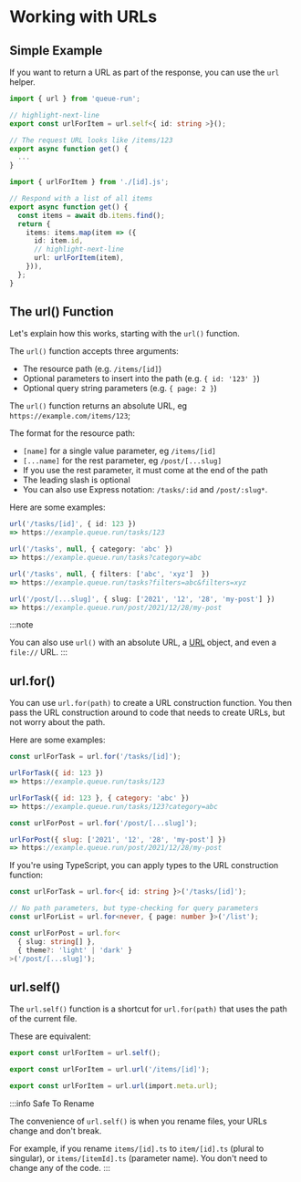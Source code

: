 # Working with URLs

## Simple Example

If you want to return a URL as part of the response, you can use the `url` helper.

```ts title="api/items/[id].ts"
import { url } from 'queue-run';

// highlight-next-line
export const urlForItem = url.self<{ id: string >}();

// The request URL looks like /items/123
export async function get() {
  ...
}
```

```ts title="api/items/index.ts"
import { urlForItem } from './[id].js';

// Respond with a list of all items
export async function get() {
  const items = await db.items.find();
  return {
    items: items.map(item => ({
      id: item.id,
      // highlight-next-line
      url: urlForItem(item),
    })),
  };
}
```

## The url() Function

Let's explain how this works, starting with the `url()` function.

The `url()` function accepts three arguments:

- The resource path (e.g. `/items/[id]`)
- Optional parameters to insert into the path (e.g. `{ id: '123' }`)
- Optional query string parameters (e.g. `{ page: 2 }`)

The `url()` function returns an absolute URL, eg `https://example.com/items/123`;

The format for the resource path:

- `[name]` for a single value parameter, eg `/items/[id]`
- `[...name]` for the rest parameter, eg `/post/[...slug]`
- If you use the rest parameter, it must come at the end of the path
- The leading slash is optional
- You can also use Express notation: `/tasks/:id` and `/post/:slug*`.


Here are some examples:

```ts
url('/tasks/[id]', { id: 123 })
=> https://example.queue.run/tasks/123

url('/tasks', null, { category: 'abc' })
=> https://example.queue.run/tasks?category=abc

url('/tasks', null, { filters: ['abc', 'xyz']  })
=> https://example.queue.run/tasks?filters=abc&filters=xyz

url('/post/[...slug]', { slug: ['2021', '12', '28', 'my-post'] })
=> https://example.queue.run/post/2021/12/28/my-post
```

:::note

You can also use `url()` with an absolute URL, a [URL](https://developer.mozilla.org/en-US/docs/Web/API/URL) object, and even a `file://` URL.
:::


## url.for()

You can use `url.for(path)` to create a URL construction function. You then pass the URL construction around to code that needs to create URLs, but not worry about the path.

Here are some examples:

```js
const urlForTask = url.for('/tasks/[id]');

urlForTask({ id: 123 })
=> https://example.queue.run/tasks/123

urlForTask({ id: 123 }, { category: 'abc' })
=> https://example.queue.run/tasks/123?category=abc

const urlForPost = url.for('/post/[...slug]');

urlForPost({ slug: ['2021', '12', '28', 'my-post'] })
=> https://example.queue.run/post/2021/12/28/my-post
```

If you're using TypeScript, you can apply types to the URL construction function:

```ts
const urlForTask = url.for<{ id: string }>('/tasks/[id]');

// No path parameters, but type-checking for query parameters
const urlForList = url.for<never, { page: number }>('/list');

const urlForPost = url.for<
  { slug: string[] },
  { theme?: 'light' | 'dark' }
>('/post/[...slug]');
```



## url.self()

The `url.self()` function is a shortcut for `url.for(path)` that uses the path of the current file.

These  are equivalent:

```ts title="api/items/[id].ts"
export const urlForItem = url.self();

export const urlForItem = url.url('/items/[id]');

export const urlForItem = url.url(import.meta.url);
```

:::info Safe To Rename

The convenience of `url.self()` is when you rename files, your URLs change and don't break.

For example, if you rename `items/[id].ts` to `item/[id].ts` (plural to singular), or `items/[itemId].ts` (parameter name). You don't need to change any of the code.
:::
